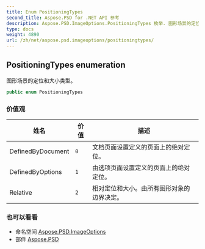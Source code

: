 ```yaml
---
title: Enum PositioningTypes
second_title: Aspose.PSD for .NET API 参考
description: Aspose.PSD.ImageOptions.PositioningTypes 枚举. 图形场景的定位和大小类型
type: docs
weight: 4890
url: /zh/net/aspose.psd.imageoptions/positioningtypes/
---
```

## PositioningTypes enumeration

图形场景的定位和大小类型。

```csharp
public enum PositioningTypes
```

### 价值观

| 姓名 | 价值 | 描述 |
| --- | --- | --- |
| DefinedByDocument | `0` | 文档页面设置定义的页面上的绝对定位。 |
| DefinedByOptions | `1` | 由选项页面设置定义的页面上的绝对定位。 |
| Relative | `2` | 相对定位和大小。由所有图形对象的边界决定。 |

### 也可以看看

* 命名空间 [Aspose.PSD.ImageOptions](../../aspose.psd.imageoptions/)
* 部件 [Aspose.PSD](../../)


